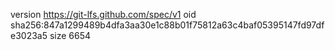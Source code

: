 version https://git-lfs.github.com/spec/v1
oid sha256:847a1299489b4dfa3aa30e1c88b01f75812a63c4baf05395147fd97dfe3023a5
size 6654
